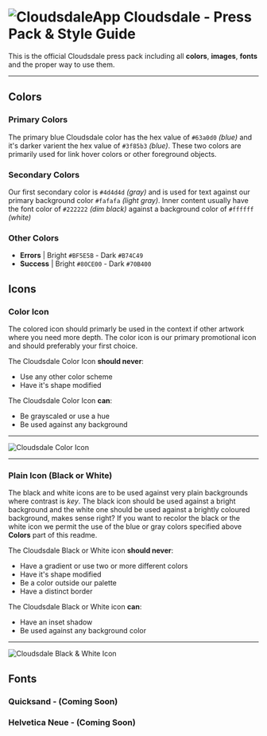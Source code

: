 # ![CloudsdaleApp](https://secure.gravatar.com/avatar/006b4dec507eaac9967970a1cd967167?s=22) Cloudsdale - Press Pack & Style Guide
This is the official Cloudsdale press pack including all **colors**, **images**, **fonts** and the proper way to use them.

**********************************

## Colors

### Primary Colors

The primary blue Cloudsdale color has the hex value of `#63a0d0` *(blue)* and it's darker varient the hex
value of `#3f85b3` *(blue)*. These two colors are primarily used for link hover colors or other foreground
objects.

### Secondary Colors

Our first secondary color is `#4d4d4d` *(gray)* and is used for text against our primary background color
`#fafafa` *(light gray)*. Inner content usually have the font color of `#222222` *(dim black)* against a 
background color of `#ffffff` *(white)* 


### Other Colors

* **Errors**  | Bright `#BF5E5B` - Dark `#B74C49`
* **Success** | Bright `#80CE00` - Dark `#70B400`


## Icons

### Color Icon
The colored icon should primarly be used in the context if other artwork where you need more
depth. The color icon is our primary promotional icon and should preferably your first choice.


The Cloudsdale Color Icon **should never**:
* Use any other color scheme
* Have it's shape modified

The Cloudsdale Color Icon **can**:
* Be grayscaled or use a hue
* Be used against any background

**********************************
![Cloudsdale Color Icon](https://raw.github.com/Zeeraw/Cloudsdale-Press/master/images/icon_color.png)
**********************************

### Plain Icon (Black or White)
The black and white icons are to be used against very plain backgrounds where contrast is *key*.
The black icon should be used against a bright background and the white one should be used
against a brightly coloured background, makes sense right? If you want to recolor the black or
the white icon we permit the use of the blue or gray colors specified above **Colors** part of
this readme.

The Cloudsdale Black or White icon **should never**:
* Have a gradient or use two or more different colors
* Have it's shape modified
* Be a color outside our palette
* Have a distinct border

The Cloudsdale Black or White icon **can**:
* Have an inset shadow
* Be used against any background color

**********************************
![Cloudsdale Black & White Icon](https://raw.github.com/Zeeraw/Cloudsdale-Press/master/images/icon_black.png)

## Fonts

### Quicksand - (Coming Soon)

### Helvetica Neue - (Coming Soon)

